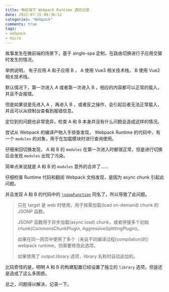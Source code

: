 ```yaml
---
title: 微前端下 Webpack Runtime 遇坑记录
date: 2022-07-15 09:36:12
categories: "Webpack"
comments: true
tags:
- webpack
- micro
---
```


<!-- no node -->

<!-- more -->

故事发生在微前端的场景下，基于 single-spa 定制，在路由切换进行子应用交替时发生的情况。

举例说明， 有子应用 A 和子应用 B ， A 使用 Vue3 相关技术栈， B 使用 Vue2 相关技术栈。

默认情况下，第一次进入 A 或者第一次进入 B ，相应的内容都可以正常的载入，并且不会报错。

但是如果说是先进入 A ，再进入 B ，或者反之操作，会引起后者无法正常载入，并且可以从控制台查看到报错信息。

定位到的问题也非常诡异，检查 A 和 B 本身并没有什么问题会造成这样的情况。

尝试从 Webpack 的编译产物入手排查发现， Webpack Runtime 的代码中，有一个 `modules` 的对象，用于在加载模块时进行查询使用。

仔细来回切换发现， A 和 B 的 `modules` 在第一次进入时都很正常，但是进行切换后会发现 `modules` 出现了污染。

简单点来说就是 A 和 B 的 `modules` 意外的合并了……

仔细检查 Runtime 代码和翻阅 Webpack 文档发现，是因为 async chunk 引起此问题。

并且发现 A 和 B 的代码中的 [`jsonpFunction`](https://www.webpackjs.com/configuration/output/#output-jsonpfunction) 同名了，所以导致了此问题。

> 只在 target 是 web 时使用，用于按需加载(load on-demand) chunk 的 JSONP 函数。
>
> JSONP 函数用于异步加载(async load) chunk，或者拼接多个初始 chunk(CommonsChunkPlugin, AggressiveSplittingPlugin)。
>
> 如果在同一网页中使用了多个（来自不同编译过程(compilation)的）webpack runtime，则需要修改此选项。
>
> 如果使用了 output.library 选项，library 名称时自动追加的。

比较奇怪的是，明明 A 和 B 的构建配置已经设置了独立的 `library` 选项，但是还是造成了这么多困惑。

总之，问题得以解决，记录一下。

